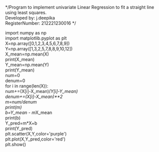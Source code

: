 */Program to implement univariate Linear Regression to fit a straight line using least squares.  
Developed by: j.deepika  
RegisterNumber: 212221230016 */  

import numpy as np  
import matplotlib.pyplot as plt  
X=np.array([0,1,2,3,4,5,6,7,8,9])  
Y=np.array([1,3,2,5,7,8,8,9,10,12])  
X_mean=np.mean(X)  
print(X_mean)  
Y_mean=np.mean(Y)  
print(Y_mean)  
num=0  
denum=0  
for i in range(len(X)):  
  num+=(X[i]-X_mean)*(Y[i]-Y_mean)  
  denum+=(X[i]-X_mean)**2  
m=num/denum  
print(m)  
b=Y_mean - m*X_mean  
print(b)  
Y_pred=m*X+b  
print(Y_pred)  
plt.scatter(X,Y,color='purple')  
plt.plot(X,Y_pred,color='red')  
plt.show()   
